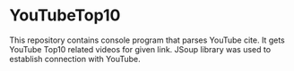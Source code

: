 # YouTubeTop10

This repository contains console program that parses YouTube cite. It gets YouTube Top10 related videos for given link. 
JSoup library was used to establish connection with YouTube.

